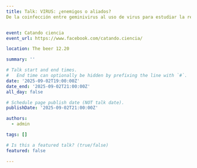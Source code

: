 ```yaml
---
title: Talk: VIRUS: ¿enemigos o aliados?
De la coinfección entre geminivirus al uso de virus para estudiar la respuesta a la sequía en cereales


event: Catando ciencia
event_url: https://www.facebook.com/catando.ciencia/

location: The beer 12.20

summary: ''

# Talk start and end times.
#   End time can optionally be hidden by prefixing the line with `#`.
date: '2025-09-02T19:00:00Z'
date_end: '2025-09-02T21:00:00Z'
all_day: false

# Schedule page publish date (NOT talk date).
publishDate: '2025-09-02T21:00:00Z'

authors:
  - admin

tags: []

# Is this a featured talk? (true/false)
featured: false

---
```



